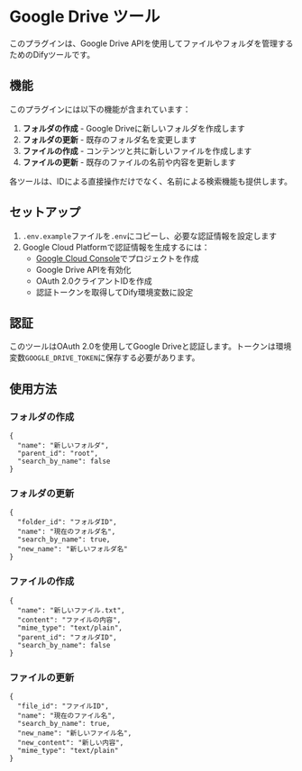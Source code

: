 # Google Drive ツール

このプラグインは、Google Drive APIを使用してファイルやフォルダを管理するためのDifyツールです。

## 機能

このプラグインには以下の機能が含まれています：

1. **フォルダの作成** - Google Driveに新しいフォルダを作成します
2. **フォルダの更新** - 既存のフォルダ名を変更します
3. **ファイルの作成** - コンテンツと共に新しいファイルを作成します
4. **ファイルの更新** - 既存のファイルの名前や内容を更新します

各ツールは、IDによる直接操作だけでなく、名前による検索機能も提供します。

## セットアップ

1. `.env.example`ファイルを`.env`にコピーし、必要な認証情報を設定します
2. Google Cloud Platformで認証情報を生成するには：
   - [Google Cloud Console](https://console.cloud.google.com/)でプロジェクトを作成
   - Google Drive APIを有効化
   - OAuth 2.0クライアントIDを作成
   - 認証トークンを取得してDify環境変数に設定

## 認証

このツールはOAuth 2.0を使用してGoogle Driveと認証します。トークンは環境変数`GOOGLE_DRIVE_TOKEN`に保存する必要があります。

## 使用方法

### フォルダの作成

```
{
  "name": "新しいフォルダ",
  "parent_id": "root",
  "search_by_name": false
}
```

### フォルダの更新

```
{
  "folder_id": "フォルダID",
  "name": "現在のフォルダ名",
  "search_by_name": true,
  "new_name": "新しいフォルダ名"
}
```

### ファイルの作成

```
{
  "name": "新しいファイル.txt",
  "content": "ファイルの内容",
  "mime_type": "text/plain",
  "parent_id": "フォルダID",
  "search_by_name": false
}
```

### ファイルの更新

```
{
  "file_id": "ファイルID",
  "name": "現在のファイル名",
  "search_by_name": true,
  "new_name": "新しいファイル名",
  "new_content": "新しい内容",
  "mime_type": "text/plain"
}
```
